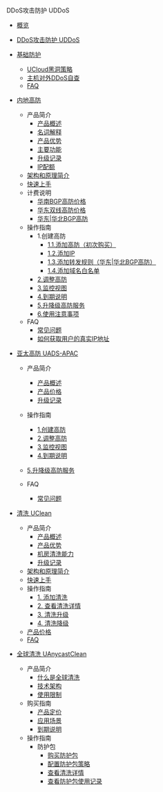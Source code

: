<div class="sidebar_title icon__uads"> DDoS攻击防护 UDDoS</div>

* [概览](/uantiddos/README)

* [DDoS攻击防护 UDDoS](/uantiddos/uantiddos)
* [基础防护](/uantiddos/usecurity/overview.md)
  * [UCloud黑洞策略](/uantiddos/usecurity/datacenter)
  * [主机对外DDoS自查](/uantiddos/usecurity/check_ddos)
  * [FAQ](/uantiddos/usecurity/faq)
* [内地高防](/uantiddos/uads/overview.md)
  * 产品简介
    * [产品概述](/uantiddos/uads/concepts/overview) 
    * [名词解释](/uantiddos/uads/concepts/term) 
    * [产品优势](/uantiddos/uads/concepts/advantage)
    * [主要功能](/uantiddos/uads/concepts/function)
    * [升级记录](/uantiddos/uads/concepts/change)
    * [IP配额](/uantiddos/uads/concepts/ipnumbers)
  * [架构和原理简介](/uantiddos/uads/architecture)
  * [快速上手](/uantiddos/uads/common) 
  * 计费说明
      * [华南BGP高防价格](uantiddos/uads/prices/southern)
      * [华东双线高防价格](uantiddos/uads/prices/east)
      * [华东|华北BGP高防](uantiddos/uads/prices/bgp)
  * 操作指南
    * 1.创建高防
        * [1.1.添加高防（初次购买）](/uantiddos/uads/opintro/Mainland/add)
        * [1.2.添加IP](/uantiddos/uads/opintro/Mainland/addip)
        * [1.3.添加转发规则（华东|华北BGP高防）](/uantiddos/uads/opintro/Mainland/addrules)
        * [1.4.添加域名白名单](/uantiddos/uads/opintro/Mainland/adddomain)
    * [2.调整高防](/uantiddos/uads/opintro/upgrade)
    * [3.监控视图](/uantiddos/uads/opintro/dashboard)
    * [4.到期说明](/uantiddos/uads/price/invalid)
    * [5.升降级高防服务](/uantiddos/uads/price/upgrade)
    * [6.使用注意事项](/uantiddos/uads/warning)
  * FAQ
    * [常见问题](/uantiddos/uads/faq/game)
    * [如何获取用户的真实IP地址](/uantiddos/uads/faq/howtogetip)
* [亚太高防 UADS-APAC](/uantiddos/AsiaPacific/overview.md)
  
  * 产品简介
    * [产品概述](/uantiddos/AsiaPacific/concepts/overview) 
    * [产品价格](/uantiddos/AsiaPacific/prices/AsiaPacific)
    * [升级记录](/uantiddos/AsiaPacific/concepts/change)
  * 操作指南
    * [1.创建高防](/uantiddos/AsiaPacific/opintro/AsiaPacific/add)
    * [2.调整高防](/uantiddos/AsiaPacific/opintro/upgrade)
    * [3.监控视图](/uantiddos/AsiaPacific/opintro/dashboard)
    * [4.到期说明](/uantiddos/AsiaPacific/price/invalid)
  * [5.升降级高防服务](/uantiddos/AsiaPacific/price/upgrade)
  
  * FAQ
    * [常见问题](/uantiddos/AsiaPacific/faq/game)
* [清洗 UClean](/uantiddos/uclean/overview.md)
  * 产品简介
    * [产品概述](/uantiddos/uclean/concepts/overview) 
    * [产品优势](/uantiddos/uclean/concepts/advantage)
    * [机房清洗能力](/uantiddos/uclean/concepts/protect)
    * [升级记录](/uantiddos/uclean/concepts/change)
  * [架构和原理简介](/uantiddos/uclean/architecture)
  * [快速上手](/uantiddos/uclean/common) 
  * 操作指南
    * [1. 添加清洗](/uantiddos/uclean/opintro/add)
    * [2. 查看清洗详情](/uantiddos/uclean/opintro/details)
    * [3. 清洗升级](/uantiddos/uclean/opintro/upgrade)
    * [4. 清洗降级](/uantiddos/uclean/opintro/degrade)
  * [产品价格](/uantiddos/uclean/price)
  * [FAQ](/uantiddos/uclean/faq)
* [全球清洗 UAnycastClean](/uantiddos/uanycastclean/overview.md)
  * 产品简介
    * [什么是全球清洗](/uantiddos/uanycastclean/intro/whatisanycasteip) 
    * [技术架构](/uantiddos/uanycastclean/intro/architecture)
    * [使用限制](/uantiddos/uanycastclean/intro/limit)
  * 购买指南
    * [产品定价](/uantiddos/uanycastclean/buy/price) 
    * [应用场景](/uantiddos/uanycastclean/buy/apply)
    * [到期说明](/uantiddos/uanycastclean/buy/invalid)
  * 操作指南
    * 防护包
      * [购买防护包](/uantiddos/uanycastclean/guide/buyanycastclean)
      * [配置防护包策略](/uantiddos/uanycastclean/guide/config)
      * [查看清洗详情](/uantiddos/uanycastclean/guide/check)
      * [查看防护包使用记录](/uantiddos/uanycastclean/guide/used)
      
      
      
      
      
